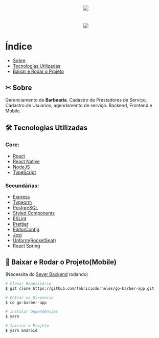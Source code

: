 <h1 align="center">
    <img src="https://ik.imagekit.io/rxviwb8znr/logo_KT3KZKBB8.svg">
</h1>
<h1 align="center"> <img src="https://pbs.twimg.com/media/EVm-7pwXgAM4cRL.png" ></h1>

# Índice
- [Sobre](#-sobre)
- [Tecnologias Utilizadas](#-tecnologias-utilizadas)
- [Baixar e Rodar o Projeto](#-Baixar-e-Rodar-o-Projeto)

## ✂ Sobre
Gerenciamento de **Barbearia**. Cadastro de Prestadores de Serviço, Cadastro de Usuarios, agendamento de serviço.
Backend, Frontend e Mobile.

## 🛠 Tecnologias Utilizadas

### Core:
- [React](https://pt-br.reactjs.org/)
- [React Native](https://reactnative.dev/)
- [NodeJS](https://nodejs.org/en/)
- [TypeScript](https://www.typescriptlang.org/)

### Secundárias:
- [Express](https://expressjs.com/pt-br/)
- [Typeorm](https://typeorm.io/#/)
- [PostgreSQL](https://www.postgresql.org/)
- [Styled Components](https://styled-components.com/)
- [ESLint](https://eslint.org/)
- [Prettier](https://prettier.io/)
- [EditorConfig](https://editorconfig.org/)
- [Jest](https://jestjs.io/)
- [Unform(RocketSeat)](https://unform.dev/)
- [React Spring](https://www.react-spring.io/)


## 🔬 Baixar e Rodar o Projeto(Mobile)
(Necessita do [Sever Backend](https://github.com/fabriciodorneles/Go-Barber) rodando)
```bash
# Clonar Repositório
$ git clone https://github.com/fabriciodorneles/go-barber-app.git

# Entrar no Diretório
$ cd go-barber-app

# Instalar Dependências
$ yarn

# Iniciar o Projeto
$ yarn android
